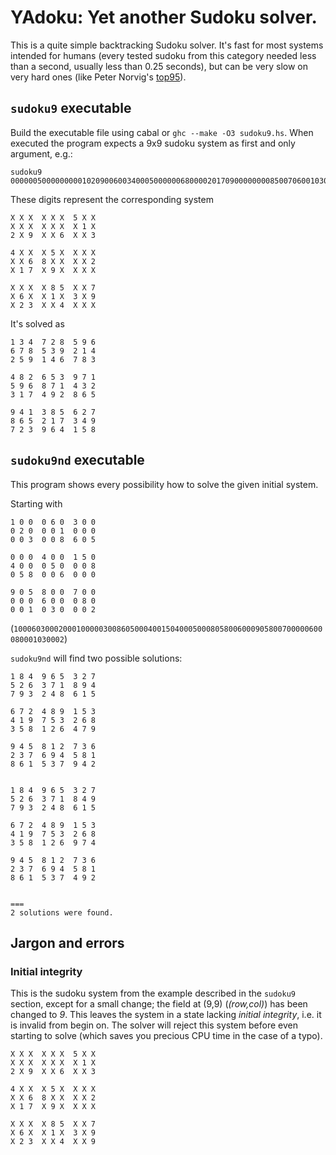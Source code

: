 # YAdoku: Yet another Sudoku solver.

This is a quite simple backtracking Sudoku solver. It's fast for most systems intended for humans
(every tested sudoku from this category needed less than a second, usually less than 0.25 seconds), but can
be very slow on very hard ones (like Peter Norvig's [top95](http://norvig.com/top95.txt)).

## `sudoku9` executable

Build the executable file using cabal or `ghc --make -O3 sudoku9.hs`. When executed the program expects a
9x9 sudoku system as first and only argument, e.g.:

    sudoku9 000000500000000010209006003400050000006800002017090000000085007060010309023004000

These digits represent the corresponding system

    X X X  X X X  5 X X
    X X X  X X X  X 1 X
    2 X 9  X X 6  X X 3

    4 X X  X 5 X  X X X
    X X 6  8 X X  X X 2
    X 1 7  X 9 X  X X X

    X X X  X 8 5  X X 7
    X 6 X  X 1 X  3 X 9
    X 2 3  X X 4  X X X

It's solved as

    1 3 4  7 2 8  5 9 6 
    6 7 8  5 3 9  2 1 4
    2 5 9  1 4 6  7 8 3
    
    4 8 2  6 5 3  9 7 1
    5 9 6  8 7 1  4 3 2
    3 1 7  4 9 2  8 6 5
    
    9 4 1  3 8 5  6 2 7
    8 6 5  2 1 7  3 4 9
    7 2 3  9 6 4  1 5 8

## `sudoku9nd` executable

This program shows every possibility how to solve the given initial system.

Starting with

    1 0 0  0 6 0  3 0 0
    0 2 0  0 0 1  0 0 0
    0 0 3  0 0 8  6 0 5

    0 0 0  4 0 0  1 5 0
    4 0 0  0 5 0  0 0 8
    0 5 8  0 0 6  0 0 0

    9 0 5  8 0 0  7 0 0
    0 0 0  6 0 0  0 8 0
    0 0 1  0 3 0  0 0 2

(`100060300020001000003008605000400150400050008058006000905800700000600080001030002`)

`sudoku9nd` will find two possible solutions:

    1 8 4  9 6 5  3 2 7
    5 2 6  3 7 1  8 9 4
    7 9 3  2 4 8  6 1 5

    6 7 2  4 8 9  1 5 3
    4 1 9  7 5 3  2 6 8
    3 5 8  1 2 6  4 7 9

    9 4 5  8 1 2  7 3 6
    2 3 7  6 9 4  5 8 1
    8 6 1  5 3 7  9 4 2


    1 8 4  9 6 5  3 2 7
    5 2 6  3 7 1  8 4 9
    7 9 3  2 4 8  6 1 5

    6 7 2  4 8 9  1 5 3
    4 1 9  7 5 3  2 6 8
    3 5 8  1 2 6  9 7 4

    9 4 5  8 1 2  7 3 6
    2 3 7  6 9 4  5 8 1
    8 6 1  5 3 7  4 9 2


    ===
    2 solutions were found.

## Jargon and errors

### Initial integrity

This is the sudoku system from the example described in the `sudoku9` section, except for
a small change; the field at (9,9) (*(row,col)*) has been changed to *9*. This leaves the
system in a state lacking *initial integrity*, i.e. it is invalid from begin on.
The solver will reject this system before even starting to solve (which saves you precious
CPU time in the case of a typo).

    X X X  X X X  5 X X
    X X X  X X X  X 1 X
    2 X 9  X X 6  X X 3

    4 X X  X 5 X  X X X
    X X 6  8 X X  X X 2
    X 1 7  X 9 X  X X X

    X X X  X 8 5  X X 7
    X 6 X  X 1 X  3 X 9
    X 2 3  X X 4  X X 9

